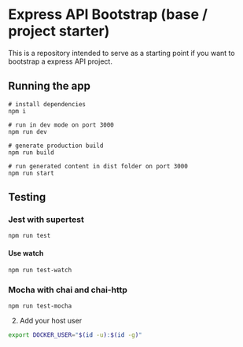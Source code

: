 # Express API Bootstrap (base / project starter)

This is a repository intended to serve as a starting point if you want to bootstrap a express API project.

## Running the app

```
# install dependencies
npm i

# run in dev mode on port 3000
npm run dev

# generate production build
npm run build

# run generated content in dist folder on port 3000
npm run start
```

## Testing

### Jest with supertest

```
npm run test
```

#### Use watch

```
npm run test-watch
```

### Mocha with chai and chai-http

```
npm run test-mocha
```

2. Add your host user

```bash
export DOCKER_USER="$(id -u):$(id -g)"
```